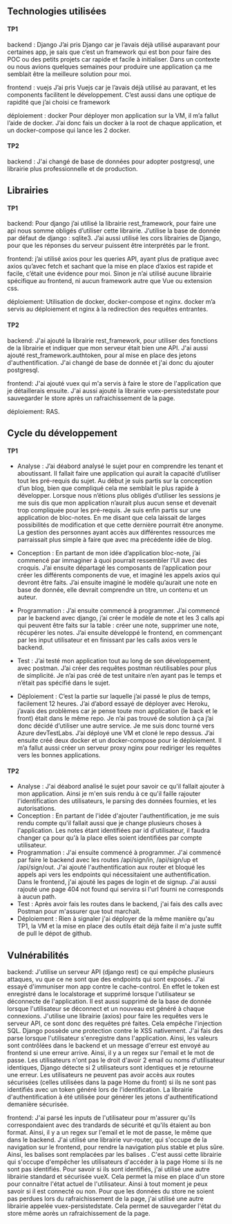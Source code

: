 ## Technologies utilisées

#### TP1
backend :
Django J’ai pris Django car je l’avais déjà utilisé auparavant pour certaines app, je sais que c’est un framework qui est bon pour faire des POC ou des petits projets car rapide et facile à initialiser. Dans un contexte ou nous avions quelques semaines pour produire une application ça me semblait être la meilleure solution pour moi.

frontend :
vuejs J’ai pris Vuejs car je l’avais déjà utilisé au paravant, et les components facilitent le développement. C’est aussi dans une optique de rapidité que j’ai choisi ce framework

déploiement :
docker Pour déployer mon application sur la VM, il m’a fallut l’aide de docker. J’ai donc fais un docker à la root de chaque application, et un docker-compose qui lance les 2 docker.

#### TP2
backend :
J'ai changé de base de données pour adopter postgresql, une librairie plus professionnelle et de production.

## Librairies

#### TP1
backend:
Pour django j’ai utilisé la librairie rest_framework, pour faire une api nous somme obligés d’utiliser cette librairie. J’utilise la base de donnée par défaut de django : sqlite3. 
J’ai aussi utilisé les cors librairies de Django, pour que les réponses du serveur puissent être interprétés par le front.

frontend:
j’ai utilisé axios pour les queries API, ayant plus de pratique avec axios qu’avec fetch et sachant que la mise en place d’axios est rapide et facile, c’était une évidence pour moi.
Sinon je n’ai utilisé aucune librairie spécifique au frontend, ni aucun framework autre que Vue ou extension css.

déploiement:
Utilisation de docker, docker-compose et nginx. docker m’a servis au déploiement et nginx à la redirection des requêtes entrantes.

#### TP2
backend:
J'ai ajouté la librairie rest_framework, pour utiliser des fonctions de la librairie et indiquer que mon serveur était bien une API. J'ai aussi ajouté rest_framework.authtoken, pour al mise en place des jetons d'authentification.
J'ai changé de base de donnée et j'ai donc du ajouter postgresql.

frontend:
J'ai ajouté vuex qui m'a servis à faire le store de l'application que je détaillerais ensuite. J'ai aussi ajouté la librairie vuex-persistedstate pour sauvegarder le store après un rafraichissement de la page.

déploiement:
RAS.

## Cycle du développement

#### TP1
- Analyse :
J’ai déabord analysé le sujet pour en comprendre les tenant et aboutissant. Il fallait faire une application qui aurait la capacité d’utiliser tout les pré-requis du sujet. Au début je suis partis sur la conception d’un blog, bien que compliqué cela me semblait le plus rapide à développer.
Lorsque nous n’étions plus obligés d’utiliser les sessions je me suis dis que mon application n’aurait plus aucun sense et devenait trop compliquée pour les pré-requis. Je suis enfin partis sur une application de bloc-notes. En me disant que cela laissait de larges possibilités de modification et que cette dernière pourrait être anonyme. La gestion des personnes ayant accès aux différentes ressources me parraissait plus simple à faire que avec ma précédente idée de blog.

- Conception : 
En partant de mon idée d’application bloc-note, j’ai commencé par immaginer à quoi pourrait ressembler l’UI avec des croquis.
J’ai ensuite départagé les composants de l’application pour créer les différents components de vue, et imaginé les appels axios qui devront être faits. J’ai ensuite imaginé le modèle qu’aurait une note en base de donnée, elle devrait comprendre un titre, un contenu et un auteur.

- Programmation :
J’ai ensuite commencé à programmer. J’ai commencé par le backend avec django, j’ai créer le modèle de note et les 3 calls api qui peuvent être faits sur la table : créer une note, supprimer une note, récupérer les notes.
J’ai ensuite développé le frontend, en commençant par les input utilisateur et en finissant par les calls axios vers le backend.

- Test :
J’ai testé mon application tout au long de son développement, avec postman. J’ai créer des requêtes postman réutilisables pour plus de simplicité. Je n’ai pas créé de test unitaire n’en ayant pas le temps et n’était pas spécifié dans le sujet.

- Déploiement :
C’est la partie sur laquelle j’ai passé le plus de temps, facilement 12 heures. J’ai d’abord essayé de déployer avec Heroku, j’avais des problèmes car je pense toute mon application (le back et le front) était dans le même repo. Je n’ai pas trouvé de solution à ça j’ai donc décidé d’utiliser une autre service. Je me suis donc tourné vers Azure devTestLabs. 
J’ai déployé une VM et cloné le repo dessus. J’ai ensuite créé deux docker et un docker-compose pour le déploiement. Il m’a fallut aussi créer un serveur proxy nginx pour rediriger les requêtes vers les bonnes applications.

#### TP2
- Analyse :
J'ai déabord analisé le sujet pour savoir ce qu'il fallait ajouter à mon application. Ainsi je m'en suis rendu à ce qu'il faille rajouter l'identification des utilisateurs, le parsing des données fournies, et les autorisations.
- Conception :
En partant de l'idée d'ajouter l'authentification, je me suis rendu compte qu'il fallait aussi que je change plusieurs choses à l'application. Les notes étant identifiées par id d'utilisateur, il faudra changer ça pour qu'à la place elles soient identifiées par compte utilisateur.
- Programmation :
J'ai ensuite commencé à programmer. J'ai commencé par faire le backend avec les routes /api/sign/in, /api/sign/up et /api/sign/out. J'ai ajouté l'authentification aux router et bloqué les appels api vers les endpoints qui nécessitaient une authentification.
Dans le frontend, j'ai ajouté les pages de login et de signup. J'ai aussi rajouté une page 404 not found qui servira si l'url fourni ne corresponds à aucun path.
- Test :
Après avoir fais les routes dans le backend, j'ai fais des calls avec Postman pour m'assurer que tout marchait.
- Déploiement :
Rien à signaler j'ai déployer de la même manière qu'au TP1, la VM et la mise en place des outils était déjà faite il m'a juste suffit de pull le dépot de github.

## Vulnérabilités

backend:
J'utilise un serveur API (django rest) ce qui empêche plusieurs attaques, vu que ce ne sont que des endpoints qui sont exposés.
J'ai essayé d'immuniser mon app contre le cache-control. En effet le token est enregistré dans le localstorage et supprimé lorsque l'utilisateur se déconnecte de l'application. Il est aussi supprimé de la base de donnée lorsque l'utilisateur se déconnect et un nouveau est généré à chaque connexions.
J'utilise une librairie (axios) pour faire les requêtes vers le serveur API, ce sont donc des requêtes pré faites. Cela empêche l'injection SQL.
Django possède une protection contre le XSS nativement.
J'ai fais des parse lorsque l'utilisateur s'enregistre dans l'application. Ainsi, les valeurs sont contrôlées dans le backend et un message d'erreur est envoyé au frontend si une erreur arrive. Ainsi, il y a un regex sur l'email et le mot de passe.
Les utilisateurs n'ont pas le droit d'avoir 2 email ou noms d'utilisateur identiques, Django détecte si 2 utilisateurs sont identiques et je retourne une erreur.
Les utilisateurs ne peuvent pas avoir accès aux routes sécurisées (celles utilisées dans la page Home du front) si ils ne sont pas identifiés avec un token généré lors de l'identification.
La librairie d'authentification à été utilisée pour générer les jetons d'authentificationd demanière sécurisée.

frontend:
J'ai parsé les inputs de l'utilisateur pour m'assurer qu'ils correspondaient avec des trandards de sécurité et qu'ils étaient au bon format. Ainsi, il y a un regex sur l'email et le mot de passe, le même que dans le backend.
J'ai utilisé une librairie vur-router, qui s'occupe de la navigation sur le frontend, pour rendre la navigation plus stable et plus sûre. Ainsi, les balises <a> sont remplacées par les balises <router-link>. C'est aussi cette librairie qui s'occupe d'empêcher les utilisateurs d'accéder à la page Home si ils ne sont pas identifiés.
Pour savoir si ils sont identifiés, j'ai utilisé une autre librairie standard et sécurisée vueX. Cela permet la mise en place d'un store pour connaitre l'état actuel de l'utilisateur. Ainsi à tout moment je peux savoir si il est connecté ou non.
Pour que les données du store ne soient pas perdues lors du rafraichissement de la page, j'ai utilisé une autre librairie appelée vuex-persistedstate. Cela permet de sauvegarder l'état du store même aorès un rafraichissement de la page.
